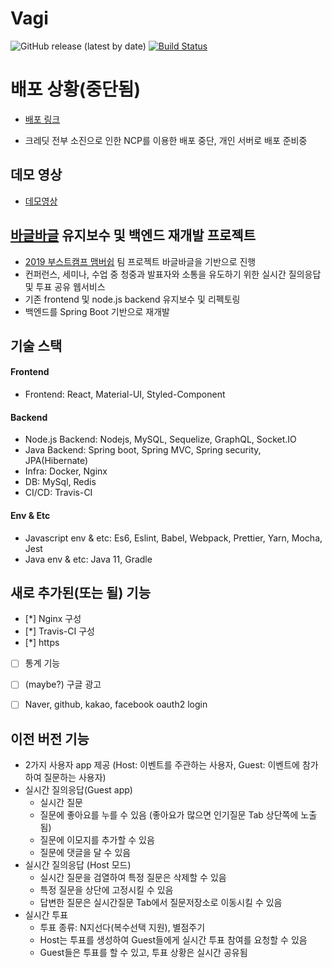 # Vagi


![GitHub release (latest by date)](https://img.shields.io/github/v/release/demetoir/vagi) 
[![Build Status](https://travis-ci.org/demetoir/2019-21.svg?branch=master)](https://travis-ci.org/demetoir/2019-21)


# 배포 상황(중단됨)
- [배포 링크](https://www.vaagle.com)

- 크레딧 전부 소진으로 인한 NCP를 이용한 배포 중단, 개인 서버로 배포 준비중

## 데모 영상

-   [데모영상](https://www.youtube.com/watch?v=jErevbCtdF0&feature=youtu.be)

## [바글바글](https://github.com/connect-foundation/2019-21) 유지보수 및 백엔드 재개발 프로젝트

- [2019 부스트캠프 맴버쉽](http://boostcamp.connect.or.kr/) 팀 프로젝트 바글바글을 기반으로 진행
- 컨퍼런스, 세미나, 수업 중 청중과 발표자와 소통을 유도하기 위한 실시간 질의응답 및 투표 공유 웹서비스
- 기존 frontend 및 node.js backend 유지보수 및 리펙토링
- 백엔드를 Spring Boot 기반으로 재개발

  
## 기술 스택

#### Frontend 
-   Frontend: React, Material-UI, Styled-Component
 
#### Backend
-   Node.js Backend: Nodejs, MySQL, Sequelize, GraphQL, Socket.IO
-   Java Backend: Spring boot, Spring MVC, Spring security, JPA(Hibernate)
-   Infra: Docker, Nginx
-   DB: MySql, Redis
-   CI/CD: Travis-CI

#### Env & Etc
-   Javascript env & etc: Es6, Eslint, Babel, Webpack, Prettier, Yarn, Mocha, Jest
-   Java env & etc: Java 11, Gradle


## 새로 추가된(또는 될) 기능 
- [*] Nginx 구성 
- [*] Travis-CI 구성
- [*] https
- [ ] 통계 기능
- [ ] (maybe?) 구글 광고
- [ ] Naver, github, kakao, facebook oauth2 login



## 이전 버전 기능

- 2가지 사용자 app 제공 (Host: 이벤트를 주관하는 사용자, Guest: 이벤트에 참가하여 질문하는 사용자)
- 실시간 질의응답(Guest app)
   - 실시간 질문 
   - 질문에 좋아요를 누를 수 있음 (좋아요가 많으면 인기질문 Tab 상단쪽에 노출됨)
   - 질문에 이모지를 추가할 수 있음
   - 질문에 댓글을 달 수 있음
- 실시간 질의응답 (Host 모드)
   - 실시간 질문을 검열하여 특정 질문은 삭제할 수 있음
   - 특정 질문을 상단에 고정시킬 수 있음
   - 답변한 질문은 실시간질문 Tab에서 질문저장소로 이동시킬 수 있음
- 실시간 투표
   - 투표 종류: N지선다(복수선택 지원), 별점주기
   - Host는 투표를 생성하여 Guest들에게 실시간 투표 참여를 요청할 수 있음
   - Guest들은 투표를 할 수 있고, 투표 상황은 실시간 공유됨

